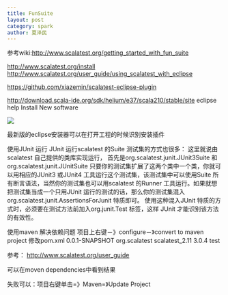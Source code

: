 ```yaml
---
title: FunSuite
layout: post
category: spark
author: 夏泽民
---
```

<!-- more -->
参考wiki:http://www.scalatest.org/getting_started_with_fun_suite


http://www.scalatest.org/install
http://www.scalatest.org/user_guide/using_scalatest_with_eclipse

https://github.com/xiazemin/scalatest-eclipse-plugin


http://download.scala-ide.org/sdk/helium/e37/scala210/stable/site 
eclipse help  Install New software 


<img src="{{site.url}}{{site.baseurl}}/img/ScalaTest.png"/>

最新版的eclipse安装器可以在打开工程的时候识别安装插件

使用JUnit 运行
    JUnit 运行scalatest 的Suite 测试集的方式也很多：
    这里就说由scalatest 自己提供的类库实现运行，
    首先是org.scalatest.junit.JUnit3Suite 和org.scalatest.junit.JUnitSuite
    只要你的测试集扩展了这两个类中一个类，你就可以用相应的JUnit3 或JUnit4 工具运行这个测试集，该测试集中可以使用Suite 所有断言语法，当然你的测试集也可以用scalatest 的Runner 工具运行。如果就想把测试集当成一个只用JUnit 运行的测试的话，那么你的测试集混入org.scalatest.junit.AssertionsForJunit 特质即可。
使用这种混入JUnit 特质的方式时，必须要在测试方法前加入org.junit.Test 标签，这样
JUnit 才能识别该方法的有效性。


使用maven 解决依赖问题
项目上右键－》configure－》convert to maven project
修改pom.xml
  <version>0.0.1-SNAPSHOT</version>
  <dependencies>
        <dependency>
		  <groupId>org.scalatest</groupId>
		  <artifactId>scalatest_2.11</artifactId>
		  <version>3.0.4</version>
		  <scope>test</scope>
		</dependency>
  </dependencies>


  参考：
  http://www.scalatest.org/user_guide

  可以在moven dependencies中看到结果


失败可以：项目右键单击=》Maven=》Update Project
